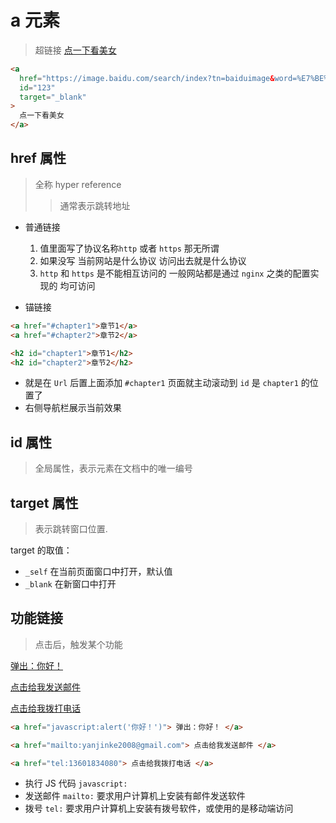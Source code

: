 # a 元素

> 超链接
> <a href="https://image.baidu.com/search/index?tn=baiduimage&word=%E7%BE%8E%E5%A5%B3"
> target="_blank">点一下看美女</a>

```html
<a
  href="https://image.baidu.com/search/index?tn=baiduimage&word=%E7%BE%8E%E5%A5%B3"
  id="123"
  target="_blank"
>
  点一下看美女
</a>
```

## href 属性

> 全称 hyper reference
>
> > 通常表示跳转地址

- 普通链接

  1. 值里面写了<span class="cor-tip">协议名称</span>`http` 或者 `https` 那无所谓
  2. 如果没写 当前网站是什么协议 访问出去就是什么协议
  3. `http` 和 `https` 是不能相互访问的 一般网站都是通过 `nginx` 之类的配置实现的 <span class="cor-in">均可访问</span>

- 锚链接

```html
<a href="#chapter1">章节1</a>
<a href="#chapter2">章节2</a>

<h2 id="chapter1">章节1</h2>
<h2 id="chapter2">章节2</h2>
```

- 就是在 `Url` 后置上面添加 `#chapter1` 页面就主动滚动到 `id` 是 `chapter1` 的位置了
- 右侧导航栏展示当前效果

## id 属性

> 全局属性，表示元素在文档中的唯一编号

## target 属性

> 表示跳转窗口位置.

target 的取值：

- `_self` 在当前页面窗口中打开，默认值
- `_blank` 在新窗口中打开

## 功能链接

> 点击后，触发某个功能

<a href="javascript:alert('你好！')"> 弹出：你好！ </a>

<a href="mailto:yanjinke2008@gmail.com"> 点击给我发送邮件 </a>

<a href="tel:13601834080"> 点击给我拨打电话 </a>

```html
<a href="javascript:alert('你好！')"> 弹出：你好！ </a>

<a href="mailto:yanjinke2008@gmail.com"> 点击给我发送邮件 </a>

<a href="tel:13601834080"> 点击给我拨打电话 </a>
```

- <span class="cor-in">执行 JS 代码</span> `javascript:`
- <span class="cor-in">发送邮件</span> `mailto:`
  要求用户计算机上安装有邮件发送软件
- <span class="cor-in">拨号</span> `tel:`
  要求用户计算机上安装有拨号软件，或使用的是移动端访问
